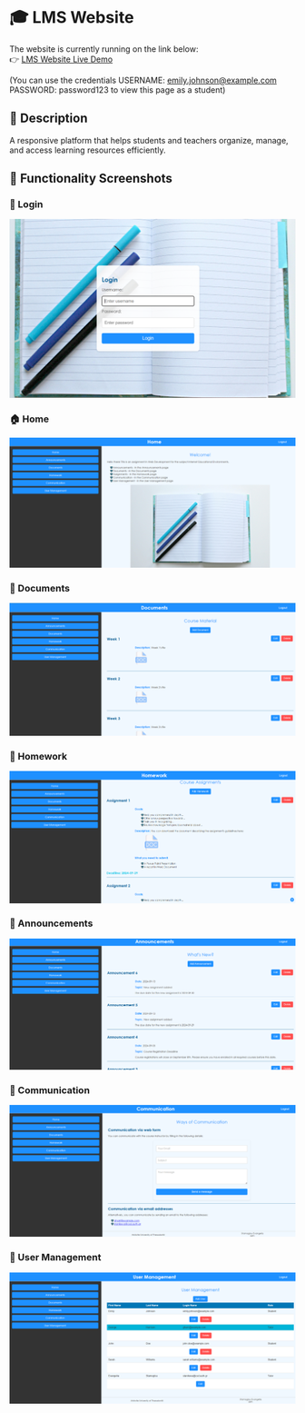 # 🎓 LMS Website

The website is currently running on the link below:  
👉 [LMS Website Live Demo](https://stanikeva.webpages.auth.gr/3591partB/index.php)

(You can use the credentials 
	USERNAME: emily.johnson@example.com
	PASSWORD: password123
to view this page as a student)

## 📖 Description
A responsive platform that helps students and teachers organize, manage, and access learning resources efficiently.

## 📸 Functionality Screenshots

### 🔑 Login
![Login](Assets/1Login.png)

### 🏠 Home
![Home](Assets/2Homepage.png)

### 📂 Documents
![Documents](Assets/3Documents.png)

### 📝 Homework
![Homework](Assets/3Homework.png)

### 📢 Announcements
![Announcements](Assets/4Announcements.png)

### 💬 Communication
![Communication](Assets/5Communication.png)

### 👥 User Management
![User Management](Assets/6UserManagement.png)

